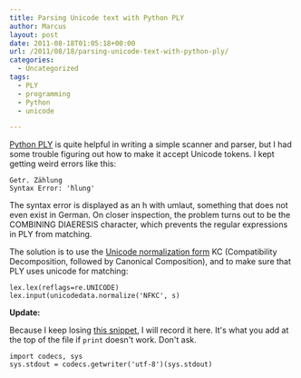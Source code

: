 ```yaml
---
title: Parsing Unicode text with Python PLY
author: Marcus
layout: post
date: 2011-08-18T01:05:18+00:00
url: /2011/08/18/parsing-unicode-text-with-python-ply/
categories:
  - Uncategorized
tags:
  - PLY
  - programming
  - Python
  - unicode

---
```

[Python PLY][1] is quite helpful in writing a simple scanner and parser, but I had some trouble figuring out how to make it accept Unicode tokens. I kept getting weird errors like this:

```
Getr. Zählung
Syntax Error: '̈hlung'
```

The syntax error is displayed as an h with umlaut, something that does not even exist in German. On closer inspection, the problem turns out to be the COMBINING DIAERESIS character, which prevents the regular expressions in PLY from matching.

The solution is to use the [Unicode normalization form][2] KC (Compatibility Decomposition, followed by Canonical Composition), and to make sure that PLY uses unicode for matching:

```
lex.lex(reflags=re.UNICODE)
lex.input(unicodedata.normalize('NFKC', s)
```

**Update:**

Because I keep losing [this snippet][3], I will record it here. It's what you add at the top of the file if `print` doesn't work. Don't ask.

```
import codecs, sys
sys.stdout = codecs.getwriter('utf-8')(sys.stdout)
```

 [1]: http://www.dabeaz.com/ply/
 [2]: http://unicode.org/reports/tr15/
 [3]: http://kbyanc.blogspot.com/2007/04/python-printing-unicode.html